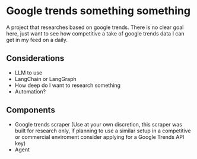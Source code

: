 # Google trends something something

A project that researches based on google trends. There is no clear goal here, just want to see how competitive a take of google trends data I can get in my feed on a daily.

## Considerations

- LLM to use
- LangChain or LangGraph
- How deep do I want to research something
- Automation?

## Components

- Google trends scraper (Use at your own discretion, this scraper was built for research only, if planning to use a similar setup in a competitive or commercial enviroment consider applying for a Google Trends API key)
- Agent